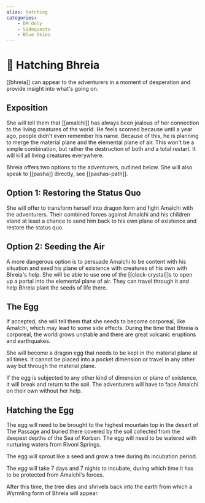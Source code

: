 ```yaml
---
alias: hatching
categories:
    - DM Only
    - Sidequests
    - Blue Skies
---
```


# 🔐 Hatching Bhreia

[[bhreia]] can appear to the adventurers in a moment of desperation and provide insight into what's going on.

## Exposition

She will tell them that [[amalchi]] has always been jealous of her connection to the living creatures of the world. He feels scorned because until a year ago, people didn't even remember his name. Because of this, he is planning to merge the material plane and the elemental plane of air. This won't be a simple combination, but rather the destruction of both and a total restart. It will kill all living creatures everywhere.

Bhreia offers two options to the adventurers, outlined below. She will also speak to [[pasha]] directly, see [[pashas-path]].

## Option 1: Restoring the Status Quo

She will offer to transform herself into dragon form and fight Amalchi with the adventurers. Their combined forces against Amalchi and his children stand at least a chance to send him back to his own plane of existence and restore the status quo.

## Option 2: Seeding the Air

A more dangerous option is to persuade Amalchi to be content with his situation and seed his plane of existence with creatures of his own with Bhreia's help. She will be able to use one of the [[clock-crystal]]s to open up a portal into the elemental plane of air. They can travel through it and help Bhreia plant the seeds of life there.

## The Egg

If accepted, she will tell them that she needs to become corporeal, like Amalchi, which may lead to some side effects. During the time that Bhreia is corporeal, the world grows unstable and there are great volcanic eruptions and earthquakes.

She will become a dragon egg that needs to be kept in the material plane at all times. It cannot be placed into a pocket dimension or travel in any other way but through the material plane.

If the egg is subjected to any other kind of dimension or plane of existence, it will break and return to the soil. The adventurers will have to face Amalchi on their own without her help.

## Hatching the Egg

The egg will need to be brought to the highest mountain top in the desert of The Passage and buried there covered by the soil collected from the deepest depths of the Sea of Korban. The egg will need to be watered with nurturing waters from Rivoni Springs.

The egg will sprout like a seed and grow a tree during its incubation period.

The egg will take 7 days and 7 nights to incubate, during which time it has to be protected from Amalchi's forces.

After this time, the tree dies and shrivels back into the earth from which a Wyrmling form of Bhreia will appear.
